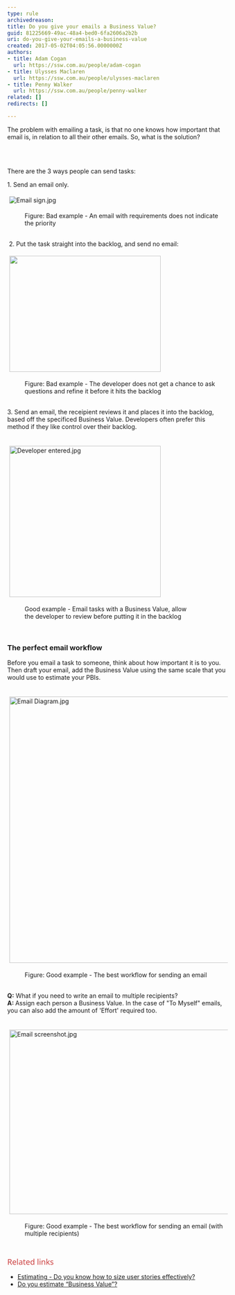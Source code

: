 ```yaml
---
type: rule
archivedreason: 
title: Do you give your emails a Business Value?
guid: 81225669-49ac-48a4-bed0-6fa2606a2b2b
uri: do-you-give-your-emails-a-business-value
created: 2017-05-02T04:05:56.0000000Z
authors:
- title: Adam Cogan
  url: https://ssw.com.au/people/adam-cogan
- title: Ulysses Maclaren
  url: https://ssw.com.au/people/ulysses-maclaren
- title: Penny Walker
  url: https://ssw.com.au/people/penny-walker
related: []
redirects: []

---
```



<p>The problem with emailing a task, is that&#160;no one knows how important&#160;that email is, in relation to all their other emails. So, what is the solution?&#160;<br></p>
<br><excerpt class='endintro'></excerpt><br>
<p>​There are the 3 ways people can send tasks​&#58;<br></p><p>1. Send an email only.<br></p><dl class="ssw15-rteElement-ImageArea"><img src="/PublishingImages/Email%20sign.jpg" alt="Email sign.jpg" style="margin&#58;5px;" /></dl><dd class="ssw15-rteElement-FigureBad">Figure&#58; Bad example - An email with requirements does not indicate the&#160;priority</dd><p><br>​​​​​ 2.&#160;Put the task straight into the backlog, and send&#160;no email&#58;​<br></p><dl class="ssw15-rteElement-ImageArea"><img src="/PublishingImages/straight%20to%20scrum.jpg" alt="" style="margin&#58;5px;width&#58;349px;height&#58;268px;" /></dl><dd class="ssw15-rteElement-FigureBad">​​​​​Figure&#58;&#160;Bad example -&#160;The developer does not get a chance to ask questions and refine it&#160;before it&#160;hits the backlog</dd><p>​<br>3. Send&#160;an email, the receipient reviews&#160;it&#160;and places&#160;it into the&#160;backlog, based off the specificed Business Value.&#160;Developers&#160;often prefer this method if they like control over their backlog.<br><br></p><dl class="ssw15-rteElement-ImageArea"><img src="/PublishingImages/Developer%20entered.jpg" alt="Developer entered.jpg" style="margin&#58;5px;width&#58;349px;" /></dl><dd class="ssw15-rteElement-FigureGood">Good example -&#160;Email tasks with a Business Value, allow the&#160;developer to review before putting it in the backlog​​​<br></dd><p></p><p>​​​​</p><h3 class="ssw15-rteElement-H3">​The perfect&#160;email&#160;workflow​​​<br></h3><p>Before you email a task to someone, think about how important it is to you.&#160; Then draft your email, add the&#160;Business Value​&#160;using the same scale&#160;that you would&#160;use to estimate your PBIs​.&#160;<br><br></p><dl class="ssw15-rteElement-ImageArea" style="text-align&#58;left;"><dl class="ssw15-rteElement-ImageArea"><img src="/SiteAssets/do-you-give-your-emails-a-business-value/Email%20Diagram.jpg" alt="Email Diagram.jpg" style="width&#58;600px;margin&#58;5px;height&#58;615px;" /></dl><dd class="ssw15-rteElement-FigureGood">​​​​Figure&#58; ​​​Good ​​example -&#160;The best&#160;workflow for sending an email</dd><br></dl><p class="ssw15-rteElement-P" style="text-align&#58;left;"><strong>​​​Q&#58;</strong> What if you need to write an&#160;email to&#160;multiple recipients?<br><strong>A&#58; </strong>Assign each person&#160;a Business Value. ​In the case of &quot;To Myself&quot; emails, you can also add&#160;the amount of 'Effort' required too.<br><br></p><dl class="ssw15-rteElement-ImageArea" style="text-align&#58;left;"><img src="/PublishingImages/Email%20screenshot.jpg" alt="Email screenshot.jpg" style="text-align&#58;left;margin&#58;5px;width&#58;600px;height&#58;426px;" /></dl><dd class="ssw15-rteElement-FigureGood">Figure&#58; Good example -&#160;The best&#160;workflow for sending an email (with multiple recipients)<br></dd><p class="ssw15-rteElement-P">​​​<br></p><dl class="ssw15-rteElement-ImageArea"><span style="color&#58;#cc4141;font-family&#58;&quot;segoe ui&quot;, &quot;trebuchet ms&quot;, tahoma, arial, verdana, sans-serif;font-size&#58;18px;background-color&#58;initial;">Related links</span><br></dl><p></p><ul><li><a href="/_layouts/15/FIXUPREDIRECT.ASPX?WebId=3dfc0e07-e23a-4cbb-aac2-e778b71166a2&amp;TermSetId=07da3ddf-0924-4cd2-a6d4-a4809ae20160&amp;TermId=51296135-61d2-46bd-bee5-50f992199d99">Estimating - Do you know how to size user stories effectively?</a><br></li><li><a href="/_layouts/15/FIXUPREDIRECT.ASPX?WebId=3dfc0e07-e23a-4cbb-aac2-e778b71166a2&amp;TermSetId=07da3ddf-0924-4cd2-a6d4-a4809ae20160&amp;TermId=3a80775e-de03-4619-a9ac-3fbc97834f02">Do you estimate “Business Value”?</a><br><br></li></ul>



